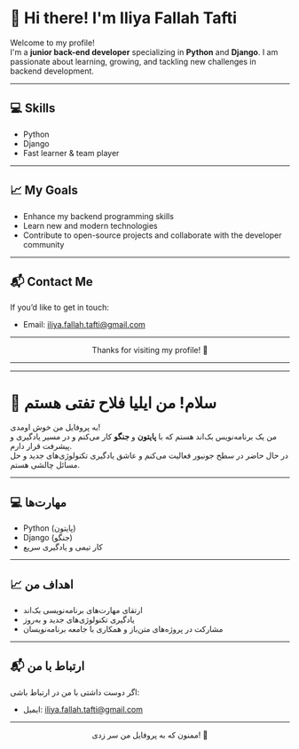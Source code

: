 # 👋 Hi there! I'm Iliya Fallah Tafti

Welcome to my profile!  
I'm a **junior back-end developer** specializing in **Python** and **Django**. I am passionate about learning, growing, and tackling new challenges in backend development.

---

## 💻 Skills
- Python
- Django
- Fast learner & team player

---

## 📈 My Goals
- Enhance my backend programming skills
- Learn new and modern technologies
- Contribute to open-source projects and collaborate with the developer community

---

## 📬 Contact Me
If you’d like to get in touch:
- Email: iliya.fallah.tafti@gmail.com

---

<div align="center">
    Thanks for visiting my profile! 🚀
</div>

---

---

# 👋 سلام! من ایلیا فلاح تفتی هستم

به پروفایل من خوش اومدی!  
من یک برنامه‌نویس بک‌اند هستم که با **پایتون** و **جنگو** کار می‌کنم و در مسیر یادگیری و پیشرفت قرار دارم.  
در حال حاضر در سطح جونیور فعالیت می‌کنم و عاشق یادگیری تکنولوژی‌های جدید و حل مسائل چالشی هستم.

---

## 💻 مهارت‌ها
- Python (پایتون)
- Django (جنگو)
- کار تیمی و یادگیری سریع

---

## 📈 اهداف من
- ارتقای مهارت‌های برنامه‌نویسی بک‌اند
- یادگیری تکنولوژی‌های جدید و به‌روز
- مشارکت در پروژه‌های متن‌باز و همکاری با جامعه برنامه‌نویسان

---

## 📬 ارتباط با من
اگر دوست داشتی با من در ارتباط باشی:
- ایمیل: iliya.fallah.tafti@gmail.com

---

<div align="center">
    ممنون که به پروفایل من سر زدی! 🚀
</div>
